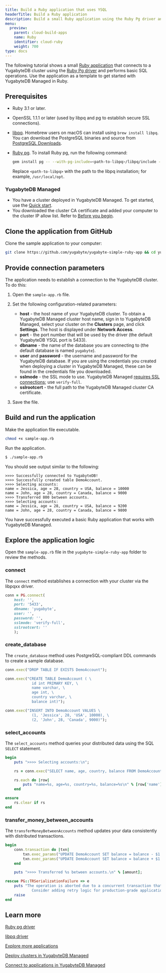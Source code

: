 ```yaml
---
title: Build a Ruby application that uses YSQL
headerTitle: Build a Ruby application
description: Build a small Ruby application using the Ruby Pg driver and using the YSQL API to connect to and interact with a YugabyteDB Managed cluster.
menu:
  preview:
    parent: cloud-build-apps
    name: Ruby
    identifier: cloud-ruby
    weight: 700
type: docs
---
```


The following tutorial shows a small [Ruby application](https://github.com/yugabyte/yugabyte-simple-ruby-app) that connects to a YugabyteDB cluster using the [Ruby Pg driver](../../../../reference/drivers/ysql-client-drivers/#pg) and performs basic SQL operations. Use the application as a template to get started with YugabyteDB Managed in Ruby.

## Prerequisites

- Ruby 3.1 or later.
- OpenSSL 1.1.1 or later (used by libpq and pg to establish secure SSL connections).
- [libpq](../../../../reference/drivers/ysql-client-drivers/#libpq). Homebrew users on macOS can install using `brew install libpq`. You can download the PostgreSQL binaries and source from [PostgreSQL Downloads](https://www.postgresql.org/download/).
- [Ruby pg](../../../../reference/drivers/ysql-client-drivers/#pg). To install Ruby pg, run the following command:

    ```sh
    gem install pg -- --with-pg-include=<path-to-libpq>/libpq/include --with-pg-lib=<path-to-libpq>/libpq/lib
    ```

    Replace `<path-to-libpq>` with the path to the libpq installation; for example, `/usr/local/opt`.

### YugabyteDB Managed

- You have a cluster deployed in YugabyteDB Managed. To get started, use the [Quick start](../../).
- You downloaded the cluster CA certificate and added your computer to the cluster IP allow list. Refer to [Before you begin](../cloud-add-ip/).

## Clone the application from GitHub

Clone the sample application to your computer:

```sh
git clone https://github.com/yugabyte/yugabyte-simple-ruby-app && cd yugabyte-simple-ruby-app
```

## Provide connection parameters

The application needs to establish a connection to the YugabyteDB cluster. To do this:

1. Open the `sample-app.rb` file.

2. Set the following configuration-related parameters:

    - **host** - the host name of your YugabyteDB cluster. To obtain a YugabyteDB Managed cluster host name, sign in to YugabyteDB Managed, select your cluster on the **Clusters** page, and click **Settings**. The host is displayed under **Network Access**.
    - **port** - the port number that will be used by the driver (the default YugabyteDB YSQL port is 5433).
    - **dbname** - the name of the database you are connecting to (the default database is named `yugabyte`).
    - **user** and **password** - the username and password for the YugabyteDB database. If you are using the credentials you created when deploying a cluster in YugabyteDB Managed, these can be found in the credentials file you downloaded.
    - **sslmode** - the SSL mode to use. YugabyteDB Managed [requires SSL connections](../../../cloud-secure-clusters/cloud-authentication/#ssl-modes-in-ysql); use `verify-full`.
    - **sslrootcert** - the full path to the YugabyteDB Managed cluster CA certificate.

3. Save the file.

## Build and run the application

Make the application file executable.

```sh
chmod +x sample-app.rb
```

Run the application.

```sh
$ ./sample-app.rb
```

You should see output similar to the following:

```output
>>>> Successfully connected to YugabyteDB!
>>>> Successfully created table DemoAccount.
>>>> Selecting accounts:
name = Jessica, age = 28, country = USA, balance = 10000
name = John, age = 28, country = Canada, balance = 9000
>>>> Transferred 800 between accounts.
>>>> Selecting accounts:
name = Jessica, age = 28, country = USA, balance = 9200
name = John, age = 28, country = Canada, balance = 9800
```

You have successfully executed a basic Ruby application that works with YugabyteDB Managed.

## Explore the application logic

Open the `sample-app.rb` file in the `yugabyte-simple-ruby-app` folder to review the methods.

### connect

The `connect` method establishes a connection with your cluster via the libpqxx driver.

```ruby
conn = PG.connect(
    host: '',
    port: '5433',
    dbname: 'yugabyte',
    user: '',
    password: '',
    sslmode: 'verify-full',
    sslrootcert: ''
    );
```

### create_database

The `create_database` method uses PostgreSQL-compliant DDL commands to create a sample database.

```ruby
conn.exec("DROP TABLE IF EXISTS DemoAccount");

conn.exec("CREATE TABLE DemoAccount ( \
            id int PRIMARY KEY, \
            name varchar, \
            age int, \
            country varchar, \
            balance int)");

conn.exec("INSERT INTO DemoAccount VALUES \
            (1, 'Jessica', 28, 'USA', 10000), \
            (2, 'John', 28, 'Canada', 9000)");
```

### select_accounts

The `select_accounts` method queries your distributed data using the SQL `SELECT` statement.

```ruby
begin
    puts ">>>> Selecting accounts:\n";

    rs = conn.exec("SELECT name, age, country, balance FROM DemoAccount");

    rs.each do |row|
        puts "name=%s, age=%s, country=%s, balance=%s\n" % [row['name'], row['age'], row['country'], row['balance']];
    end

ensure
    rs.clear if rs
end
```

### transfer_money_between_accounts

The `transferMoneyBetweenAccounts` method updates your data consistently with distributed transactions.

```ruby
begin
    conn.transaction do |txn|
        txn.exec_params("UPDATE DemoAccount SET balance = balance - $1 WHERE name = \'Jessica\'", [amount]);
        txn.exec_params("UPDATE DemoAccount SET balance = balance + $1 WHERE name = \'John\'", [amount]);
    end

    puts ">>>> Transferred %s between accounts.\n" % [amount];

rescue PG::TRSerializationFailure => e
    puts "The operation is aborted due to a concurrent transaction that is modifying the same set of rows. \
            Consider adding retry logic for production-grade applications.";
    raise
end
```

## Learn more

[Ruby pg driver](../../../../reference/drivers/ysql-client-drivers/#pg)

[libpq driver](../../../../reference/drivers/ysql-client-drivers/#libpq)

[Explore more applications](../../../cloud-examples/)

[Deploy clusters in YugabyteDB Managed](../../../cloud-basics)

[Connect to applications in YugabyteDB Managed](../../../cloud-connect/connect-applications/)
